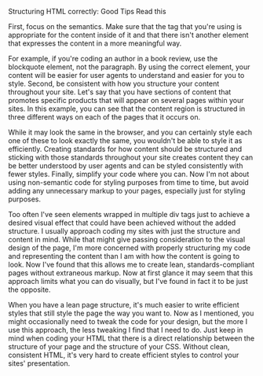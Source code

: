  Structuring  HTML correctly: Good Tips Read this

 First, focus on the semantics. Make sure that the tag that you're using is appropriate for the content inside of it and that there isn't another element that expresses the content in a more meaningful way.

For example, if you're coding an author in a book review, use the blockquote element, not the paragraph. By using the correct element, your content will be easier for user agents to understand and easier for you to style. Second, be consistent with how you structure your content throughout your site. Let's say that you have sections of content that promotes specific products that will appear on several pages within your sites. In this example, you can see that the content region is structured in three different ways on each of the pages that it occurs on.

While it may look the same in the browser, and you can certainly style each one of these to look exactly the same, you wouldn't be able to style it as efficiently. Creating standards for how content should be structured and sticking with those standards throughout your site creates content they can be better understood by user agents and can be styled consistently with fewer styles. Finally, simplify your code where you can. Now I'm not about using non-semantic code for styling purposes from time to time, but avoid adding any unnecessary markup to your pages, especially just for styling purposes.

Too often I've seen elements wrapped in multiple div tags just to achieve a desired visual effect that could have been achieved without the added structure. I usually approach coding my sites with just the structure and content in mind. While that might give passing consideration to the visual design of the page, I'm more concerned with properly structuring my code and representing the content than I am with how the content is going to look. Now I've found that this allows me to create lean, standards-compliant pages without extraneous markup. Now at first glance it may seem that this approach limits what you can do visually, but I've found in fact it to be just the opposite.

When you have a lean page structure, it's much easier to write efficient styles that still style the page the way you want to. Now as I mentioned, you might occasionally need to tweak the code for your design, but the more I use this approach, the less tweaking I find that I need to do. Just keep in mind when coding your HTML that there is a direct relationship between the structure of your page and the structure of your CSS. Without clean, consistent HTML, it's very hard to create efficient styles to control your sites' presentation.